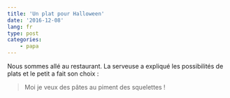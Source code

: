 ```yaml
---
title: 'Un plat pour Halloween'
date: '2016-12-08'
lang: fr
type: post
categories:
    - papa
---
```


Nous sommes allé au restaurant. La serveuse a expliqué les possibilités de plats et le petit a fait son choix :

> Moi je veux des pâtes au piment des squelettes !